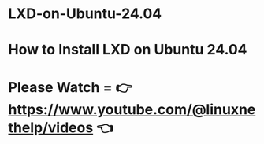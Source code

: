 # LXD-on-Ubuntu-24.04
# How to Install LXD on Ubuntu 24.04
# Please Watch = 👉 https://www.youtube.com/@linuxnethelp/videos 👈
